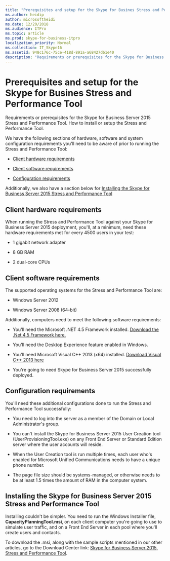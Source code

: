 ```yaml
---
title: "Prerequisites and setup for the Skype for Busines Stress and Performance Tool"
ms.author: heidip
author: microsoftheidi
ms.date: 12/20/2018
ms.audience: ITPro
ms.topic: article
ms.prod: skype-for-business-itpro
localization_priority: Normal
ms.collection: IT_Skype16
ms.assetid: 948c176c-75ce-418d-891a-a68427d61e40
description: "Requirements or prerequisites for the Skype for Business Server 2015 Stress and Performance Tool. How to install or setup the Stress and Performance Tool."
---
```


# Prerequisites and setup for the Skype for Busines Stress and Performance Tool
 
Requirements or prerequisites for the Skype for Business Server 2015 Stress and Performance Tool. How to install or setup the Stress and Performance Tool.
  
We have the following sections of hardware, software and system configuration requirements you'll need to be aware of prior to running the Stress and Performance Tool:
  
- [Client hardware requirements](prerequisites-and-setup.md#ClientHardwareReqs)
    
- [Client software requirements](prerequisites-and-setup.md#ClientSoftwareReqs)
    
- [Configuration requirements](prerequisites-and-setup.md#ConfigReqs)
    
Additionally, we also have a section below for [Installing the Skype for Business Server 2015 Stress and Performance Tool](prerequisites-and-setup.md#Installing)
  
## Client hardware requirements
<a name="ClientHardwareReqs"> </a>

When running the Stress and Performance Tool against your Skype for Business Server 2015 deployment, you'll, at a minimum, need these hardware requirements met for every 4500 users in your test:
  
- 1 gigabit network adapter
    
- 8 GB RAM
    
- 2 dual-core CPUs
    
## Client software requirements
<a name="ClientSoftwareReqs"> </a>

The supported operating systems for the Stress and Performance Tool are:
  
- Windows Server 2012
    
- Windows Server 2008 (64-bit)
    
Additionally, computers need to meet the following software requirements:
  
- You'll need the Microsoft .NET 4.5 Framework installed. [Download the .Net 4.5 Framework here.](https://www.microsoft.com/en-us/download/details.aspx?id=30653)
    
- You'll need the Desktop Experience feature enabled in Windows.
    
- You'll need Microsoft Visual C++ 2013 (x64) installed. [Download Visual C++ 2013 here](https://www.microsoft.com/en-us/download/details.aspx?id=40784)
    
- You're going to need Skype for Business Server 2015 successfully deployed.
    
## Configuration requirements
<a name="ConfigReqs"> </a>

You'll need these additional configurations done to run the Stress and Performance Tool successfully:
  
- You need to log into the server as a member of the Domain or Local Administrator's group.
    
- You can't install the Skype for Business Server 2015 User Creation tool (UserProvisioningTool.exe) on any Front End Server or Standard Edition server where the user accounts will reside.
    
- When the User Creation tool is run multiple times, each user who's enabled for Microsoft Unified Communications needs to have a unique phone number.
    
- The page file size should be systems-managed, or otherwise needs to be at least 1.5 times the amount of RAM in the computer system.
    
## Installing the Skype for Business Server 2015 Stress and Performance Tool
<a name="Installing"> </a>

Installing couldn't be simpler. You need to run the Windows Installer file, **CapacityPlanningTool.msi**, on each client computer you're going to use to simulate user traffic, and on a Front End Server in each pool where you'll create users and contacts.
  
To download the .msi, along with the sample scripts mentioned in our other articles, go to the Download Center link: [Skype for Business Server 2015, Stress and Performance Tool](https://www.microsoft.com/download/details.aspx?id=50367).
  

